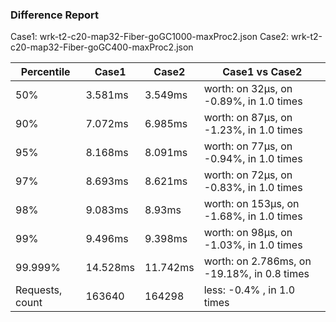 ### Difference Report
Case1: wrk-t2-c20-map32-Fiber-goGC1000-maxProc2.json
Case2: wrk-t2-c20-map32-Fiber-goGC400-maxProc2.json

|Percentile|Case1|Case2|Case1 vs Case2|
|---|---|---|---|
|50%|3.581ms|3.549ms|worth: on 32µs, on -0.89%, in 1.0 times |
|90%|7.072ms|6.985ms|worth: on 87µs, on -1.23%, in 1.0 times |
|95%|8.168ms|8.091ms|worth: on 77µs, on -0.94%, in 1.0 times |
|97%|8.693ms|8.621ms|worth: on 72µs, on -0.83%, in 1.0 times |
|98%|9.083ms|8.93ms|worth: on 153µs, on -1.68%, in 1.0 times |
|99%|9.496ms|9.398ms|worth: on 98µs, on -1.03%, in 1.0 times |
|99.999%|14.528ms|11.742ms|worth: on 2.786ms, on -19.18%, in 0.8 times |
|Requests, count|163640|164298|less: -0.4% , in 1.0 times |
